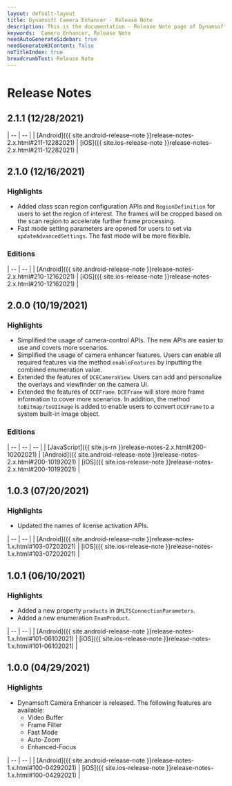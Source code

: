 ```yaml
---
layout: default-layout
title: Dynamsoft Camera Enhancer - Release Note
description: This is the documentation - Release Note page of Dynamsoft Camera Enhancer.
keywords:  Camera Enhancer, Release Note
needAutoGenerateSidebar: true
needGenerateH3Content: false
noTitleIndex: true
breadcrumbText: Release Note
---
```


# Release Notes

## 2.1.1 (12/28/2021)

| -- | -- |
| [Android]({{ site.android-release-note }}release-notes-2.x.html#211-12282021) | [iOS]({{ site.ios-release-note }}release-notes-2.x.html#211-12282021) |

## 2.1.0 (12/16/2021)

### Highlights

- Added class scan region configuration APIs and `RegionDefinition` for users to set the region of interest. The frames will be cropped based on the scan region to accelerate further frame processing.
- Fast mode setting parameters are opened for users to set via `updateAdvancedSettings`. The fast mode will be more flexible.

### Editions

| -- | -- |
| [Android]({{ site.android-release-note }}release-notes-2.x.html#210-12162021) | [iOS]({{ site.ios-release-note }}release-notes-2.x.html#210-12162021) |

## 2.0.0 (10/19/2021)

### Highlights

- Simplified the usage of camera-control APIs. The new APIs are easier to use and covers more scenarios.
- Simplified the usage of camera enhancer features. Users can enable all required features via the method `enableFeatures` by inputting the combined enumeration value.
- Extended the features of `DCECameraView`. Users can add and personalize the overlays and viewfinder on the camera UI.
- Extended the features of `DCEFrame`. `DCEFrame` will store more frame information to cover more scenarios. In addition, the method `toBitmap/toUIImage` is added to enable users to convert `DCEFrame` to a system built-in image object.

### Editions

| -- | -- | -- |
| [JavaScript]({{ site.js-rn }}release-notes-2.x.html#200-10202021) | [Android]({{ site.android-release-note }}release-notes-2.x.html#200-10192021) | [iOS]({{ site.ios-release-note }}release-notes-2.x.html#200-10192021) |

## 1.0.3 (07/20/2021)

### Highlights

- Updated the names of license activation APIs.

| -- | -- |
| [Android]({{ site.android-release-note }}release-notes-1.x.html#103-07202021) | [iOS]({{ site.ios-release-note }}release-notes-1.x.html#103-07202021) |

## 1.0.1 (06/10/2021)

### Highlights

- Added a new property `products` in `DMLTSConnectionParameters`.
- Added a new enumeration `EnumProduct`.

| -- | -- |
| [Android]({{ site.android-release-note }}release-notes-1.x.html#101-06102021) | [iOS]({{ site.ios-release-note }}release-notes-1.x.html#101-06102021) |

## 1.0.0 (04/29/2021)

### Highlights

- Dynamsoft Camera Enhancer is released. The following features are available:
  - Video Buffer
  - Frame Filter
  - Fast Mode
  - Auto-Zoom
  - Enhanced-Focus

| -- | -- |
| [Android]({{ site.android-release-note }}release-notes-1.x.html#100-04292021) | [iOS]({{ site.ios-release-note }}release-notes-1.x.html#100-04292021) |
